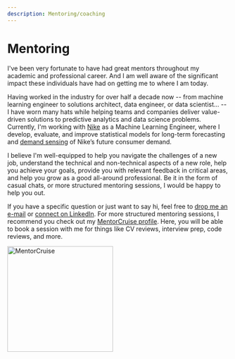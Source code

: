 ```yaml
---
description: Mentoring/coaching
---
```


# Mentoring


I've been very fortunate to have had great mentors throughout my academic and professional career. And I am
well aware of the significant impact these individuals have had on getting me to where I am today.

Having worked in the industry for over half a decade now -- from machine learning engineer to solutions
architect, data engineer, or data scientist… -- I have worn many hats while helping teams and companies
deliver value-driven solutions to predictive analytics and data science problems. Currently, I'm working with
[Nike](https://www.nike.com/) as a Machine Learning Engineer, where I develop, evaluate, and improve
statistical models for long-term forecasting
and [demand sensing](https://en.wikipedia.org/wiki/Demand_sensing) of Nike’s future consumer demand.

I believe I'm well-equipped to help you navigate the challenges of a new job, understand the technical and
non-technical aspects of a new role, help you achieve your goals, provide you with relevant feedback in
critical areas, and help you grow as a good all-around professional. Be it in the form of casual chats, or
more structured mentoring sessions, I would be happy to help you out.

If you have a specific question or just want to say hi, feel free
to [drop me an e-mail](mailto:hello@tpvasconcelos.com)
or [connect on LinkedIn](https://www.linkedin.com/in/tpvasconcelos/). For more structured mentoring sessions, 
I recommend you check out
my [MentorCruise profile](https://mentorcruise.com/mentor/tomaspereiradevasconcelos/). Here, you will be able
to book a session with me for things like CV reviews, interview prep, code reviews, and more.

<a href="https://mentorcruise.com/mentor/tomaspereiradevasconcelos/"> <img src="https://cdn.mentorcruise.com/img/banner/navy-available-badge.svg" width="240" alt="MentorCruise"> </a>
